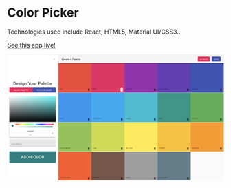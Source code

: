 # Color Picker

Technologies used include React, HTML5, Material UI/CSS3..

[See this app live!](https://lntellimed.github.io/ui-color-picker)

![alt text](screenshots/color-picker.png "Color Picker")
